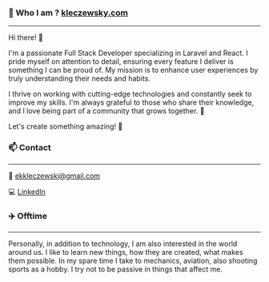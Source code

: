 ### 👀 Who I am ? [kleczewsky.com](https://kleczewsky.com/)
-------------
Hi there! 👋

I'm a passionate Full Stack Developer specializing in Laravel and React. I pride myself on attention to detail, ensuring every feature I deliver is something I can be proud of. My mission is to enhance user experiences by truly understanding their needs and habits.

I thrive on working with cutting-edge technologies and constantly seek to improve my skills. I'm always grateful to those who share their knowledge, and I love being part of a community that grows together. 🚀

Let's create something amazing! 🌟


### 📫 Contact
-------------

📧 ekkleczewski@gmail.com

💻 [LinkedIn](https://www.linkedin.com/in/kleczewsky/)

### ✈️ Offtime
-------------

Personally, in addition to technology, I am also interested in the world around us. I like to learn new things, how they are created, what makes them possible. 
In my spare time I take to mechanics, aviation, also shooting sports as a hobby. 
I try not to be passive in things that affect me.
